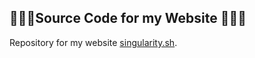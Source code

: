 ## 🏄🏻‍♀️Source Code for my Website 🏄🏻‍♀️ 

Repository for my website [singularity.sh](http://singularity.sh).


